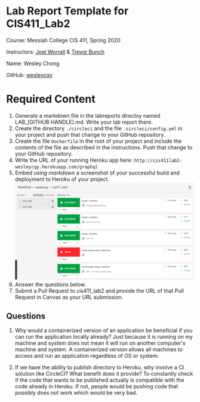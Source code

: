 # Lab Report Template for CIS411_Lab2
Course: Messiah College CIS 411, Spring 2020

Instructors: [Joel Worrall](https://github.com/tangollama) & [Trevor Bunch](https://github.com/trevordbunch)

Name: Wesley Chong

GitHub: [wesleycqy](https://github.com/wesleycqy)

# Required Content

1. Generate a markdown file in the labreports directoy named LAB_[GITHUB HANDLE].md. Write your lab report there.
2. Create the directory ```./circleci``` and the file ```.circleci/config.yml``` in your project and push that change to your GitHub repository.
3. Create the file ```Dockerfile``` in the root of your project and include the contents of the file as described in the instructions. Push that change to your GitHub repository.
4. Write the URL of your running Heroku app here: ```http://cis411lab2-wesleycqy.herokuapp.com/graphql```
5. Embed _using markdown_ a screenshot of your successful build and deployment to Heroku of your project.
![HerokuDeployment](../HerokuDeployment.png "Heroku Deployment")
6. Answer the questions below.
7. Submit a Pull Request to cis411_lab2 and provide the URL of that Pull Request in Canvas as your URL submission.

## Questions
1. Why would a containerized version of an application be beneficial if you can run the application locally already?
Just because it is running on my machine and system does not mean it will run on another computer's machine and system. A containerized version allows all machines to access and run an application regardless of OS or system. 

2. If we have the ability to publish directory to Heroku, why involve a CI solution like CircleCI? What benefit does it provide?
To constantly check if the code that wants to be published actually is compatible with the code already in Heroku. If not, people would be pushing code that possibly does not work which would be very bad. 
